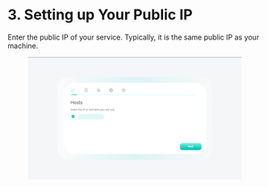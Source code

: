 # 3. Setting up Your Public IP

Enter the public IP of your service. Typically, it is the same public IP as your machine.

<figure><img src="../../.gitbook/assets/image (4) (1).png" alt=""><figcaption></figcaption></figure>
